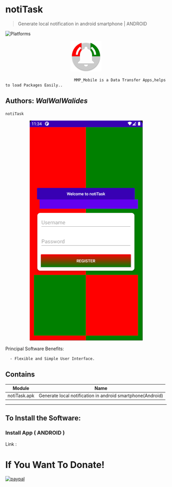 # notiTask
> Generate local notification in android smartphone   | ANDROID

![Platforms](https://img.shields.io/badge/Supported%20platforms-ANDROID-BLUE.svg)

<p align="center">
  <img src=notiTask_icon.png />
</p> 



                                  MMP_Mobile is a Data Transfer Apps,helps to load Packages Easily..



**Authors:**  *WalWalWalides*
------

`notiTask`

<p align="center">
  <img src=notiTask_mobile.png />
</p> 

Principal Software Benefits:

      - Flexible and Simple User Interface.


    
    


## Contains

| Module | Name | 
| --- | --- |
|notiTask.apk|Generate local notification in android smartphone(Android) |


------

## To Install the Software:

### Install App ( ANDROID ) 

Link : 


# If You Want To Donate!

[![paypal](https://www.paypalobjects.com/en_US/i/btn/btn_donateCC_LG.gif)](https://www.paypal.com/cgi-bin/webscr?cmd=_s-xclick&hosted_button_id=Y79F36A9BGLHS&source=url)

